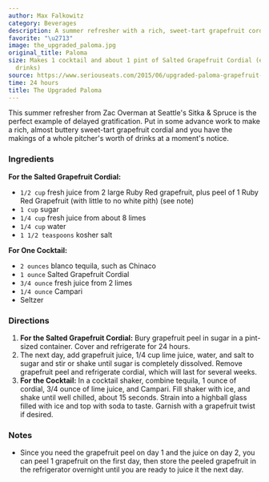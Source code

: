 ```yaml
---
author: Max Falkowitz
category: Beverages
description: A summer refresher with a rich, sweet-tart grapefruit cordial.
favorite: "\u2713"
image: the_upgraded_paloma.jpg
original_title: Paloma
size: Makes 1 cocktail and about 1 pint of Salted Grapefruit Cordial (enough for 16
  drinks)
source: https://www.seriouseats.com/2015/06/upgraded-paloma-grapefruit-cordial.html
time: 24 hours
title: The Upgraded Paloma
---
```


This summer refresher from Zac Overman at Seattle's Sitka & Spruce is the perfect example of delayed gratification. Put in some advance work to make a rich, almost buttery sweet-tart grapefruit cordial and you have the makings of a whole pitcher's worth of drinks at a moment's notice.

### Ingredients

**For the Salted Grapefruit Cordial:**

* `1/2 cup` fresh juice from 2 large Ruby Red grapefruit, plus peel of 1 Ruby Red Grapefruit (with little to no white pith) (see note)
* `1 cup` sugar
* `1/4 cup` fresh juice from about 8 limes
* `1/4 cup` water
* `1 1/2 teaspoons` kosher salt

**For One Cocktail:**

* `2 ounces` blanco tequila, such as Chinaco
* `1 ounce` Salted Grapefruit Cordial
* `3/4 ounce` fresh juice from 2 limes
* `1/4 ounce` Campari
* Seltzer

### Directions

1. **For the Salted Grapefruit Cordial:** Bury grapefruit peel in sugar in a pint-sized container. Cover and refrigerate for 24 hours.
2. The next day, add grapefruit juice, 1/4 cup lime juice, water, and salt to sugar and stir or shake until sugar is completely dissolved. Remove grapefruit peel and refrigerate cordial, which will last for several weeks.
3. **For the Cocktail:** In a cocktail shaker, combine tequila, 1 ounce of cordial, 3/4 ounce of lime juice, and Campari. Fill shaker with ice, and shake until well chilled, about 15 seconds. Strain into a highball glass filled with ice and top with soda to taste. Garnish with a grapefruit twist if desired.

### Notes

- Since you need the grapefruit peel on day 1 and the juice on day 2, you can peel 1 grapefruit on the first day, then store the peeled grapefruit in the refrigerator overnight until you are ready to juice it the next day.